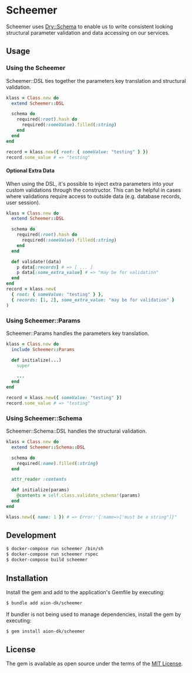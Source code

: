 # Scheemer

Scheemer uses [Dry::Schema](https://github.com/dry-rb/dry-schema) to
enable us to write consistent looking structural parameter validation
and data accessing on our services.

## Usage

### Using the Scheemer

Scheemer::DSL ties together the parameters key translation and
structural validation.

```ruby
klass = Class.new do
  extend Scheemer::DSL

  schema do
    required(:root).hash do
      required(:someValue).filled(:string)
    end
  end
end

record = klass.new({ root: { someValue: "testing" } })
record.some_value # => "testing"
```

#### Optional Extra Data

When using the DSL, it's possible to inject extra parameters into your
custom validations through the constructor. This can be helpful in
cases where validations require access to outside data (e.g. database
records, user session).

```ruby
klass = Class.new do
  extend Scheemer::DSL

  schema do
    required(:root).hash do
      required(:someValue).filled(:string)
    end
  end

  def validate!(data)
    p data[:records] # => [ ... ]
    p data[:some_extra_value] # => "may be for validation"
  end
end
record = klass.new(
  { root: { someValue: "testing" } },
  { records: [1, 2], some_extra_value: "may be for validation" }
)
```

### Using Scheemer::Params

Scheemer::Params handles the parameters key translation.

```ruby
klass = Class.new do
  include Scheemer::Params

  def initialize(...)
    super

    ...
  end
end

record = klass.new({ someValue: "testing" })
record.some_value # => "testing"
```

### Using Scheemer::Schema

Scheemer::Schema::DSL handles the structural validation.

```ruby
klass = Class.new do
  extend Scheemer::Schema::DSL

  schema do
    required(:name).filled(:string)
  end

  attr_reader :contents

  def initialize(params)
    @contents = self.class.validate_schema!(params)
  end
end

klass.new({ name: 1 }) # => Error:'{:name=>['must be a string"]}"
```

## Development

```bash
$ docker-compose run scheemer /bin/sh
$ docker-compose run scheemer rspec
$ docker-compose build scheemer
```

## Installation

Install the gem and add to the application's Gemfile by executing:

```bash
$ bundle add aion-dk/scheemer
```

If bundler is not being used to manage dependencies, install the gem by executing:

```bash
$ gem install aion-dk/scheemer
```

## License

The gem is available as open source under the terms of the [MIT License](https://opensource.org/licenses/MIT).
